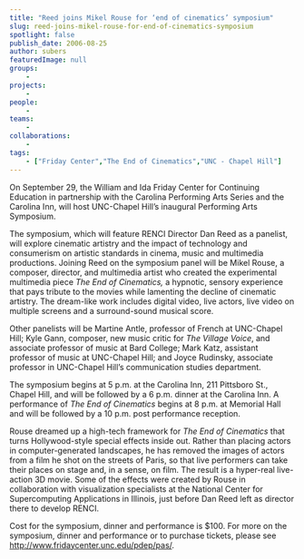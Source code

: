 ```yaml
---
title: "Reed joins Mikel Rouse for ‘end of cinematics’ symposium"
slug: reed-joins-mikel-rouse-for-end-of-cinematics-symposium
spotlight: false
publish_date: 2006-08-25
author: subers
featuredImage: null
groups:
    - 
projects:
    - 
people:
    - 
teams: 
    - 
collaborations:
    - 
tags:
    - ["Friday Center","The End of Cinematics","UNC - Chapel Hill"]
---
```

On September 29, the William and Ida Friday Center for Continuing Education in partnership with the Carolina Performing Arts Series and the Carolina Inn, will host UNC-Chapel Hill’s inaugural Performing Arts Symposium. <!--more-->

The symposium, which will feature RENCI Director Dan Reed as a panelist, will explore cinematic artistry and the impact of technology and consumerism on artistic standards in cinema, music and multimedia productions. Joining Reed on the symposium panel will be Mikel Rouse, a composer, director, and multimedia artist who created the experimental multimedia piece <em>The End of Cinematics, </em>a hypnotic, sensory experience that pays tribute to the movies while lamenting the decline of cinematic artistry. The dream-like work includes digital video, live actors, live video on multiple screens and a surround-sound musical score.

Other panelists will be Martine Antle, professor of French at UNC-Chapel Hill; Kyle Gann, composer, new music critic for <em>The Village Voice</em>, and associate professor of music at Bard College; Mark Katz, assistant professor of music at UNC-Chapel Hill; and Joyce Rudinsky, associate professor in UNC-Chapel Hill’s communication studies department.

The symposium begins at 5 p.m. at the Carolina Inn, 211 Pittsboro St., Chapel Hill, and will be followed by a 6 p.m. dinner at the Carolina Inn. A performance of <em>The End of Cinematics</em> begins at 8 p.m. at Memorial Hall and will be followed by a 10 p.m. post performance reception.

Rouse dreamed up a high-tech framework for <em>The End of Cinematics</em> that turns Hollywood-style special effects inside out. Rather than placing actors in computer-generated landscapes, he has removed the images of actors from a film he shot on the streets of Paris, so that live performers can take their places on stage and, in a sense, on film. The result is a hyper-real live-action 3D movie. Some of the effects were created by Rouse in collaboration with visualization specialists at the National Center for Supercomputing Applications in Illinois, just before Dan Reed left as director there to develop RENCI.

Cost for the symposium, dinner and performance is $100. For more on the symposium, dinner and performance or to purchase tickets, please see http://www.fridaycenter.unc.edu/pdep/pas/.
